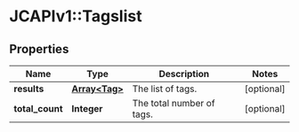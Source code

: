 # JCAPIv1::Tagslist

## Properties
Name | Type | Description | Notes
------------ | ------------- | ------------- | -------------
**results** | [**Array&lt;Tag&gt;**](Tag.md) | The list of tags. | [optional] 
**total_count** | **Integer** | The total number of tags. | [optional] 


